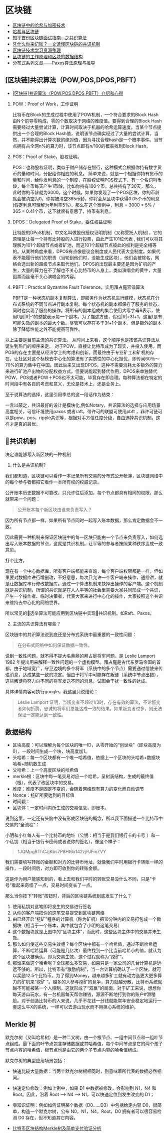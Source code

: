 # 区块链

* [区块链中的哈希与加密技术](https://zhuanlan.zhihu.com/p/27448591)
* [哈希与区块链](https://yemengying.com/2018/02/11/hash-blockchain/)
* [知乎首份区块链面试指南--之共识算法](https://zhuanlan.zhihu.com/p/34474913)
* [凭什么你来记账？一文读懂区块链的共识机制](https://zhuanlan.zhihu.com/p/34916286)
* [区块链技术学习资源整理](https://zhuanlan.zhihu.com/p/30019542)
* [区块链的工作原理和区块的数据结构](http://www.codedq.net/blog/articles/166.html)
* [分布式系列文章——Paxos算法原理与推导](http://linbingdong.com/2017/04/17/分布式系列文章——Paxos算法原理与推导/)

## [区块链]共识算法（POW,POS,DPOS,PBFT）

* [[区块链]共识算法（POW,POS,DPOS,PBFT）介绍和心得](https://blog.csdn.net/lsttoy/article/details/61624287)


1. POW：Proof of Work，工作证明

    比特币在Block的生成过程中使用了POW机制，一个符合要求的Block Hash由N个前导零构成，零的个数取决于网络的难度值。要得到合理的Block Hash需要经过大量尝试计算，计算时间取决于机器的哈希运算速度。当某个节点提供出一个合理的Block Hash值，说明该节点确实经过了大量的尝试计算，当然，并不能得出计算次数的绝对值，因为寻找合理hash是一个概率事件。当节点拥有占全网n%的算力时，该节点即有n/100的概率找到Block Hash。

2. POS：Proof of Stake，股权证明。

    POS：也称股权证明，类似于财产储存在银行，这种模式会根据你持有数字货币的量和时间，分配给你相应的利息。 
    简单来说，就是一个根据你持有货币的量和时间，给你发利息的一个制度，在股权证明POS模式下，有一个名词叫币龄，每个币每天产生1币龄，比如你持有100个币，总共持有了30天，那么，此时你的币龄就为3000，这个时候，如果你发现了一个POS区块，你的币龄就会被清空为0。你每被清空365币龄，你将会从区块中获得0.05个币的利息(假定利息可理解为年利率5%)，那么在这个案例中，利息 = 3000 * 5% / 365 = 0.41个币，这下就很有意思了，持币有利息。

3. DPOS：Delegated Proof of Stake，委任权益证明

    比特股的DPoS机制，中文名叫做股份授权证明机制（又称受托人机制），它的原理是让每一个持有比特股的人进行投票，由此产生101位代表 , 我们可以将其理解为101个超级节点或者矿池，而这101个超级节点彼此的权利是完全相等的。从某种角度来看，DPOS有点像是议会制度或人民代表大会制度。如果代表不能履行他们的职责（当轮到他们时，没能生成区块），他们会被除名，网络会选出新的超级节点来取代他们。DPOS的出现最主要还是因为矿机的产生，大量的算力在不了解也不关心比特币的人身上，类似演唱会的黄牛，大量囤票而丝毫不关心演唱会的内容。

4. PBFT：Practical Byzantine Fault Tolerance，实用拜占庭容错算法

    PBFT是一种状态机副本复制算法，即服务作为状态机进行建模，状态机在分布式系统的不同节点进行副本复制。每个状态机的副本都保存了服务的状态，同时也实现了服务的操作。将所有的副本组成的集合使用大写字母R表示，使用0到|R|-1的整数表示每一个副本。为了描述方便，假设|R|=3f+1，这里f是有可能失效的副本的最大个数。尽管可以存在多于3f+1个副本，但是额外的副本除了降低性能之外不能提高可靠性。

以上主要是目前主流的共识算法。 
从时间上来看，这个顺序也是按该共识算法从诞生到热门的顺序来定。 
对于POW，直接让比特币成为了现实，并投入使用。而POS的存在主要是从经济学上的考虑和创新。而最终由于专业矿工和矿机的存在，让社区对这个标榜去中心化的算法有了实质性的中心化担忧，即传闻60％～70%的算力集中在中国。因此后来又出现DPOS，这种不需要消耗太多额外的算力来进行矿池产出物的分配权益方式。但要说能起到替代作用，DPOS来单独替代POW，POS或者POW＋POS也不太可能，毕竟存在即合理。每种算法都在特定的时间段中有各自的考虑和意义，无论是技术上，还是业务上。

至于说算法的选择，这里引用季总的这一段话作为结束：

一言以蔽之，共识最好的设计是模块化,例如Notary，共识算法的选择与应用场景高度相关，可信环境使用paxos 或者raft，带许可的联盟可使用pbft ，非许可链可以是pow，pos，ripple共识等，根据对手方信任度分级，自由选择共识机制，这样才是真的最优。

## 共识机制

决定谁能够写入新区块的一种机制

1. 什么是共识机制?

我们都知道，区块链可以看作一本记录所有交易的分布式公开帐簿，区块链网络中的每个参与者都把它看作一本所有权的权威记录。

公开账本历史数据不可篡改，只允许往后添加，每个节点都具有相同的权限，那么就带来一个问题：

> 公开账本每个新区块由谁来负责写入？

因为所有节点都一样，如果所有节点同时一起写入账本数据，那么肯定数据会不一致。

因此需要一种机制来保证区块链中的每一区块只能由一个节点来负责写入，如何选出写入账本数据的节点，这就是共识机制。让平等的参与者按照某种秩序达成一致意见。


打个比方，

现在有一个中心数据库，所有客户端都能来查询，每个客户端权限都是一样，但如果要对数据库进行增删改，不好意思，每次只允许一个客户端来操作，通俗讲，就是让数据库串行修改数据库。通过一个算法机制来抉择出操作的客户端。这个机制就是共识机制，所谓的共识就是在人人平等的社会里需要大家共同形成一个共识，产生一个操作者、临时决策者，代表大家来进行中心化的操作，大家按照这个共识来维持去中心化的网络世界。

所以常见的选举算法可能应用到区块链中实现共识机制。如Raft、Paxos。

2. 主流的共识算法有哪些？

区块链中的共识算法说到底还是分布式系统中最重要的一致性问题：

> 在分布式网络中如何保证数据一致性。

说到一致性问题，就不得不提大名鼎鼎的拜占庭将军问题。是 Leslie Lamport 1982 年提出用来解释一致性问题的一个虚构模型。拜占庭是古代东罗马帝国的首都，由于地域宽广，守卫边境的多个将军（系统中的多个节点）需要通过信使来传递消息，达成某些一致的决定。但由于将军中可能存在叛徒（系统中节点出错），这些叛徒将努力向不同的将军发送不同的消息，试图会干扰一致性的达成。

具体详情内容可执行google，我这里只说结论：

> Leslie Lamport 证明，当叛变者不超过1/3时，存在有效的算法，不论叛变者如何折腾，忠诚的将军们总能达成一致的结果。如果叛变者过多，则无法保证一定能达到一致性。

## 数据结构

* 区块高度：可以理解为每个区块的唯一ID，从零开始的“创世块”（即块高度为0），一段时间生成一个块，块高度加1。
* 头哈希：每一个区块都有一个唯一哈希值，依据上一个区块的头哈希+数据块哈希+随机数生成
* 父哈希：上一个高度区块的哈希值
* merkle根：区块中每一笔交易对应一个哈希，呈树装结构，生成的最终值（根），代表了改区块中的交易。
* 难度：难度不是固定不变的，会随着网络现有算力的变化而自动调节
* Nonce：挖矿所要达到的目标值
* 时间戳：
* 区块体：一定时间内所生成的交易信息，即账本。


说到这里，一定还有头脑中没有形成区块链的概念，所以我下面描述一个比特币中交易的“全流程”：

小明和小红每人有一个比特币的地址（公钥：相当于是我们银行卡的卡号 ）和一个私钥（相当于银行卡密码或者说你的签名），像这个样子：

> 1JQMpgRThCJjKbs7P8Ht6x142zjPJFmZVY

我们需要填写转账的金额和对方的比特币地址，就像我们平时用银行卡转账一样的操作，一段时间后，对方即可收到你的转账金额。

这是作为用户能感知到的，看上去和我们平时的转账交易没什么不同，只是“卡号”看起来奇怪了一点，交易时间变长了一点。

那么当你按下“转账”按钮时，背后的区块链系统到底发生了什么？

1. 使用私钥对这笔即将发生的交易进行签名
2. 从你的客户端把你的这笔交易提交到区块链网络
3. 由已经开启“挖矿”程序的计算机（称为矿机）把10分钟内的交易打包成一个数据块（相当于一个账本，其中就包含了小明的这笔交易）
4. 这个数据块就是上图中的“区块主体”，而此时，这些区块主体中的交易并未生效。
5. 那么如何使这些交易生效呢？每个区块中都有一个哈希值，通过不断哈希运算，不断哈希运算（可能是几亿次）最终找到一个比当前哈希小的值，就认为这个区块被确认。即为交易生效，这个过程就称为“挖矿”。
6. 那谁来做这个哈希呢？全球那么多交易，如果只是一家公司的几台计算机是远远不够的。所以，比特币有“激励机制”，当一台计算机确认了一个区块，就可以奖励12.5个比特币。为了得到Money，越来越多矿工就有动力造更大更多算力的矿机来“挖矿 ”。越多的人参与挖矿的竞争，算力就越分散，比特币系统就越不可能被某一个人控制。这就形成了“双赢”的局面，对于矿工来说，想想你每天游山玩水，有一台机器每天帮你赚钱，源源不断地打到你的账户#滑稽脸。对于创造比特币的人来说，几乎不花钱一分钱就能常年安全稳定地运行一套这么牛X的系统，一样可以去游山玩水而不用担心系统的维护。

## Merkle 树

默克尔树（又叫哈希树）是一种二叉树，由一个根节点、一组中间节点和一组叶节点组成。最下面的叶节点包含存储数据或其哈希值，每个中间节点是它的两个孩子节点内容的哈希值，根节点也是由它的两个子节点内容的哈希值组成。

默克尔树的典型应用场景包括：

* 快速比较大量数据：当两个默克尔树根相同时，则意味着所代表的数据必然相同。
* 快速定位修改：例如上例中，如果 D1 中数据被修改，会影响到 N1，N4 和 Root。因此，沿着 Root --> N4 --> N1，可以快速定位到发生改变的 D1；
* 零知识证明：例如如何证明某个数据（D0……D3）中包括给定内容 D0，很简单，构造一个默克尔树，公布 N0，N1，N4，Root，D0 拥有者可以很容易检测 D0 存在，但不知道其它内容。


* [比特币区块结构Merkle树及简单支付验证分析](https://learnblockchain.cn/2017/11/09/merkle/)

